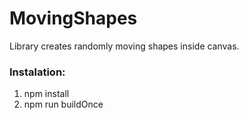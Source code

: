 # MovingShapes

Library creates randomly moving shapes inside canvas.


### Instalation:
1. npm install
2. npm run buildOnce
